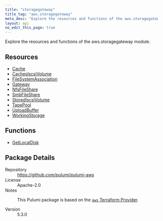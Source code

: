```yaml
---
title: "storagegateway"
title_tag: "aws.storagegateway"
meta_desc: "Explore the resources and functions of the aws.storagegateway module."
layout: api
no_edit_this_page: true
---
```


<!-- WARNING: this file was generated by Pulumi Docs Generator. -->
<!-- Do not edit by hand unless you're certain you know what you are doing! -->

Explore the resources and functions of the aws.storagegateway module.

<h2 id="resources">Resources</h2>
<ul class="api">
    <li><a href="cache" title="Cache"><span class="api-symbol api-symbol--resource"></span>Cache</a></li>
    <li><a href="cachesiscsivolume" title="CachesIscsiVolume"><span class="api-symbol api-symbol--resource"></span>CachesIscsiVolume</a></li>
    <li><a href="filesystemassociation" title="FileSystemAssociation"><span class="api-symbol api-symbol--resource"></span>FileSystemAssociation</a></li>
    <li><a href="gateway" title="Gateway"><span class="api-symbol api-symbol--resource"></span>Gateway</a></li>
    <li><a href="nfsfileshare" title="NfsFileShare"><span class="api-symbol api-symbol--resource"></span>NfsFileShare</a></li>
    <li><a href="smbfileshare" title="SmbFileShare"><span class="api-symbol api-symbol--resource"></span>SmbFileShare</a></li>
    <li><a href="storediscsivolume" title="StoredIscsiVolume"><span class="api-symbol api-symbol--resource"></span>StoredIscsiVolume</a></li>
    <li><a href="tapepool" title="TapePool"><span class="api-symbol api-symbol--resource"></span>TapePool</a></li>
    <li><a href="uploadbuffer" title="UploadBuffer"><span class="api-symbol api-symbol--resource"></span>UploadBuffer</a></li>
    <li><a href="workingstorage" title="WorkingStorage"><span class="api-symbol api-symbol--resource"></span>WorkingStorage</a></li>
</ul>

<h2 id="functions">Functions</h2>
<ul class="api">
    <li><a href="getlocaldisk" title="GetLocalDisk"><span class="api-symbol api-symbol--function"></span>GetLocalDisk</a></li>
</ul>

<h2 id="package-details">Package Details</h2>
<dl class="package-details">
	<dt>Repository</dt>
	<dd><a href="https://github.com/pulumi/pulumi-aws">https://github.com/pulumi/pulumi-aws</a></dd>
	<dt>License</dt>
	<dd>Apache-2.0</dd>
	<dt>Notes</dt>
	<dd><p>This Pulumi package is based on the <a href="https://github.com/hashicorp/terraform-provider-aws"><code>aws</code> Terraform Provider</a>.</p>
</dd>
	<dt>Version</dt>
	<dd>5.3.0</dd>
</dl>


